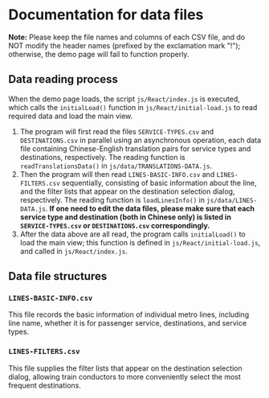 # Documentation for data files

**Note:** Please keep the file names and columns of each CSV file, and do NOT modify the header names (prefixed by the exclamation mark "!"); otherwise, the demo page will fail to function properly.

## Data reading process

When the demo page loads, the script `js/React/index.js` is executed, which calls the `initialLoad()` function in `js/React/initial-load.js` to read required data and load the main view.
1. The program will first read the files `SERVICE-TYPES.csv` and `DESTINATIONS.csv` in parallel using an asynchronous operation, each data file containing Chinese-English translation pairs for service types and destinations, respectively. The reading function is `readTranslationsData()` in `js/data/TRANSLATIONS-DATA.js`.
2. Then the program will then read `LINES-BASIC-INFO.csv` and `LINES-FILTERS.csv` sequentially, consisting of basic information about the line, and the filter lists that appear on the destination selection dialog, respectively. The reading function is `loadLinesInfo()` in `js/data/LINES-DATA.js`. **If one need to edit the data files, please make sure that each service type and destination (both in Chinese only) is listed in `SERVICE-TYPES.csv` or `DESTINATIONS.csv` correspondingly.**
3. After the data above are all read, the program calls `initialLoad()` to load the main view; this function is defined in `js/React/initial-load.js`, and called in `js/React/index.js`.

## Data file structures

### `LINES-BASIC-INFO.csv`

This file records the basic information of individual metro lines, including line name, whether it is for passenger service, destinations, and service types.

### `LINES-FILTERS.csv`

This file supplies the filter lists that appear on the destination selection dialog, allowing train conductors to more conveniently select the most frequent destinations.
